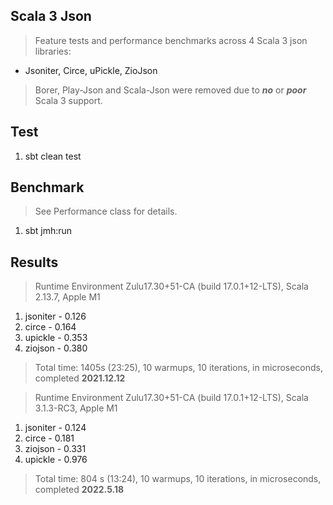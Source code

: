 Scala 3 Json
------------
>Feature tests and performance benchmarks across 4 Scala 3 json libraries:
* Jsoniter, Circe, uPickle, ZioJson
>Borer, Play-Json and Scala-Json were removed due to ***no*** or ***poor*** Scala 3 support.

Test
----
1. sbt clean test

Benchmark
---------
>See Performance class for details.
1. sbt jmh:run

Results
-------
>Runtime Environment Zulu17.30+51-CA (build 17.0.1+12-LTS), Scala 2.13.7, Apple M1
1. jsoniter - 0.126
2. circe - 0.164
3. upickle - 0.353
4. ziojson - 0.380
>Total time: 1405s (23:25), 10 warmups, 10 iterations, in microseconds, completed **2021.12.12**

>Runtime Environment Zulu17.30+51-CA (build 17.0.1+12-LTS), Scala 3.1.3-RC3, Apple M1
1. jsoniter - 0.124
2. circe - 0.181
3. ziojson - 0.331
4. upickle - 0.976
>Total time: 804 s (13:24), 10 warmups, 10 iterations, in microseconds, completed **2022.5.18**